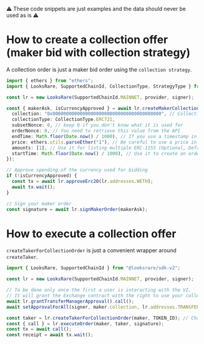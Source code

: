 :warning: These code snippets are just examples and the data should never be used as is :warning:

# How to create a collection offer (maker bid with collection strategy)

A collection order is just a maker bid order using the `collection strategy`.

```ts
import { ethers } from "ethers";
import { LooksRare, SupportedChainId, CollectionType, StrategyType } from "@looksrare/sdk-v2";

const lr = new LooksRare(SupportedChainId.MAINNET, provider, signer);

const { makerAsk, isCurrencyApproved } = await lr.createMakerCollectionOffer({
  collection: "0x0000000000000000000000000000000000000000", // Collection address
  collectionType: CollectionType.ERC721,
  subsetNonce: 0, // keep 0 if you don't know what it is used for
  orderNonce: 0, // You need to retrieve this value from the API
  endTime: Math.floor(Date.now() / 1000), // If you use a timestamp in ms, the function will revert
  price: ethers.utils.parseEther("1"), // Be careful to use a price in wei, this example is for 1 ETH
  amounts: [1], // Use it for listing multiple ERC-1155 (Optional, Default to [1])
  startTime: Math.floor(Date.now() / 1000), // Use it to create an order that will be valid in the future (Optional, Default to now)
});

// Approve spending of the currency used for bidding
if (!isCurrencyApproved) {
  const tx = await lr.approveErc20(lr.addresses.WETH);
  await tx.wait();
}

// Sign your maker order
const signature = await lr.signMakerOrder(makerAsk);
```

# How to execute a collection offer

`createTakerForCollectionOrder` is just a convenient wrapper around `createTaker`.

```ts
import { LooksRare, SupportedChainId } from "@looksrare/sdk-v2";

const lr = new LooksRare(SupportedChainId.MAINNET, provider, signer);

// To be done only once the first a user is interacting with the V2.
// It will grant the Exchange contract with the right to use your collections approvals done on the transfer manager.
await lr.grantTransferManagerApproval().call();
await setApprovalForAll(signer, maker.collection, lr.addresses.TRANSFER_MANAGER_V2);

const taker = lr.createTakerForCollectionOrder(maker, TOKEN_ID); // Change the token id
const { call } = lr.executeOrder(maker, taker, signature);
const tx = await call();
const receipt = await tx.wait();
```
